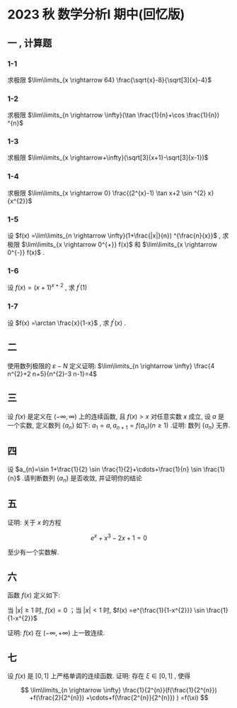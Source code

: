 # 2023 秋 数学分析I 期中(回忆版)

## 一 , 计算题

### 1-1

求极限 $\lim\limits_{x \rightarrow 64} \frac{\sqrt{x}-8}{\sqrt[3]{x}-4}$

### 1-2

求极限 $\lim\limits_{n \rightarrow \infty}(\tan \frac{1}{n}+\cos \frac{1}{n}) ^{n}$

### 1-3

求极限 $\lim\limits_{x \rightarrow+\infty}(\sqrt[3]{x+1}-\sqrt[3]{x-1})$

### 1-4

求极限 $\lim\limits_{x \rightarrow 0} \frac{(2^{x}-1) \tan x+2 \sin ^{2} x}{x^{2}}$

### 1-5

设 $f(x) =\lim\limits_{n \rightarrow \infty}(1+\frac{|x|}{n}) ^{\frac{n}{x}}$ , 求极限 $\lim\limits_{x \rightarrow 0^{+}} f(x)$ 和 $\lim\limits_{x \rightarrow 0^{-}} f(x)$ .

### 1-6

设 $f(x) =(x+1) ^{x+2}$ , 求 $f^{\prime}(1)$

### 1-7

设 $f(x) =\arctan \frac{x}{1-x}$ , 求 $f^{\prime}(x)$ .

## 二

使用数列极限的 $\varepsilon-N$ 定义证明:  $\lim\limits_{n \rightarrow \infty} \frac{4 n^{2}+2 n+5}{n^{2}-3 n-1}=4$

## 三

设 $f(x)$ 是定义在 $(-\infty, \infty)$ 上的连续函数, 且 $f(x) >x$ 对任意实数 $x$ 成立, 设 $a$ 是一个实数, 定义数列 $\{a_{n}\}$ 如下: $a_{1}=a, a_{n+1}=f(a_{n}) (n \geqslant 1)$ .证明: 数列 $\{a_{n}\}$ 无界.

## 四

设 $a_{n}=\sin 1+\frac{1}{2} \sin \frac{1}{2}+\cdots+\frac{1}{n} \sin \frac{1}{n}$ .请判断数列 $\{a_{n}\}$ 是否收敛, 并证明你的结论

## 五

证明: 关于 $x$ 的方程

$$
e^{x}+x^{3}-2 x+1=0
$$

至少有一个实数解.

## 六

函数 $f(x)$ 定义如下:

当 $|x| \geqslant 1$ 时, $f(x) =0$ ；当 $|x|<1$ 时, $f(x) =e^{\frac{1}{1-x^{2}}} \sin \frac{1}{1-x^{2}}$

证明: $f(x)$ 在 $(-\infty,+\infty)$ 上一致连续.

## 七

设 $f(x)$ 是 $[0,1]$ 上严格单调的连续函数. 证明: 存在 $\xi \in[0,1]$ , 使得

$$
\lim\limits_{n \rightarrow \infty} \frac{1}{2^{n}}(f(\frac{1}{2^{n}}) +f(\frac{2}{2^{n}}) +\cdots+f(\frac{2^{n}}{2^{n}}) ) =f(\xi)
$$
